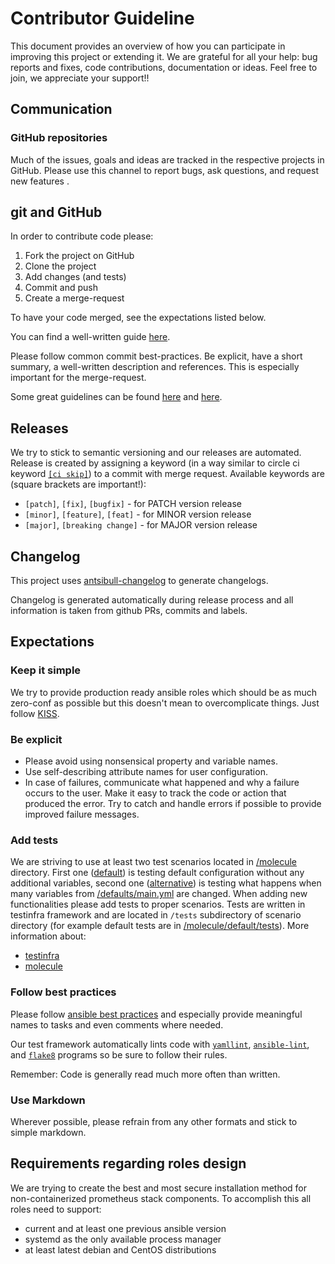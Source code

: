 # Contributor Guideline

This document provides an overview of how you can participate in improving this project or extending it. We are
grateful for all your help: bug reports and fixes, code contributions, documentation or ideas. Feel free to join, we 
appreciate your support!!

## Communication

### GitHub repositories

Much of the issues, goals and ideas are tracked in the respective projects in GitHub. Please use this channel to report
bugs, ask questions, and request new features .

## git and GitHub

In order to contribute code please:

1. Fork the project on GitHub
2. Clone the project
3. Add changes (and tests)
4. Commit and push
5. Create a merge-request

To have your code merged, see the expectations listed below.

You can find a well-written guide [here](https://help.github.com/articles/fork-a-repo).

Please follow common commit best-practices. Be explicit, have a short summary, a well-written description and
references. This is especially important for the merge-request.

Some great guidelines can be found [here](https://wiki.openstack.org/wiki/GitCommitMessages) and
[here](http://robots.thoughtbot.com/5-useful-tips-for-a-better-commit-message).

## Releases

We try to stick to semantic versioning and our releases are automated. Release is created by assigning a keyword (in a
way similar to circle ci keyword [`[ci skip]`](https://docs.travis-ci.com/user/customizing-the-build#Skipping-a-build))
to a commit with merge request. Available keywords are (square brackets are important!):
 
* `[patch]`, `[fix]`, `[bugfix]` - for PATCH version release
* `[minor]`, `[feature]`, `[feat]` - for MINOR version release
* `[major]`, `[breaking change]` - for MAJOR version release
 
## Changelog
This project uses [antsibull-changelog](https://docs.ansible.com/ansible/latest/dev_guide/developing_collections_changelogs.html#generating-changelogs) to generate changelogs.

Changelog is generated automatically during release process and all information is taken from github PRs, commits and labels.

## Expectations

### Keep it simple

We try to provide production ready ansible roles which should be as much zero-conf as possible but this doesn't mean to
overcomplicate things. Just follow [KISS](https://en.wikipedia.org/wiki/KISS_principle).

### Be explicit

* Please avoid using nonsensical property and variable names.
* Use self-describing attribute names for user configuration.
* In case of failures, communicate what happened and why a failure occurs to the user. Make it easy to track the code
or action that produced the error. Try to catch and handle errors if possible to provide improved failure messages.


### Add tests

We are striving to use at least two test scenarios located in [/molecule](molecule) directory. First one
([default](molecule/default)) is testing default configuration without any additional variables, second one 
([alternative](molecule/alternative)) is testing what happens when many variables from 
[/defaults/main.yml](defaults/main.yml) are changed. When adding new functionalities please add tests to proper
scenarios. Tests are written in testinfra framework and are located in `/tests` subdirectory of scenario directory
(for example default tests are in [/molecule/default/tests](molecule/default/tests)).
More information about:
  - [testinfra](http://testinfra.readthedocs.io/en/latest/index.html)
  - [molecule](https://molecule.readthedocs.io/en/latest/index.html)

### Follow best practices

Please follow [ansible best practices](http://docs.ansible.com/ansible/latest/playbooks_best_practices.html) and
especially provide meaningful names to tasks and even comments where needed.

Our test framework automatically lints code with [`yamllint`](https://github.com/adrienverge/yamllint),
[`ansible-lint`](https://github.com/willthames/ansible-lint), and [`flake8`](https://gitlab.com/pycqa/flake8) programs
so be sure to follow their rules.

Remember: Code is generally read much more often than written.

### Use Markdown

Wherever possible, please refrain from any other formats and stick to simple markdown.

## Requirements regarding roles design 

We are trying to create the best and most secure installation method for non-containerized prometheus stack components.
To accomplish this all roles need to support:

- current and at least one previous ansible version
- systemd as the only available process manager
- at least latest debian and CentOS distributions
